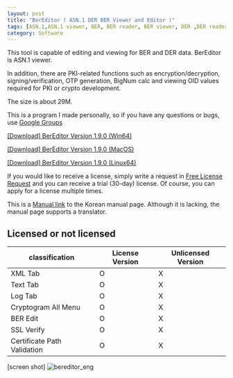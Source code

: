 ```yaml
---
layout: post
title: "BerEditor ( ASN.1 DER BER Viewer and Editor )"
tags: [ASN.1,ASN.1 viewer, BER, BER reader, BER viewer, DER ,DER reader, BigNum Calc]
category: Software
---
```

This tool is capable of editing  and viewing for BER and DER  data.
BerEditor is ASN.1 viewer.


In addition, there are PKI-related functions such as encryption/decryption, signing/verification, OTP generation, BigNum calc and viewing OID values required for PKI or crypto development.

The size is about 29M.

This is a program I made personally, so if you have any questions or bugs, use [Google Groups]( https://groups.google.com/g/bereditor, "Google Groups" )

[[Download] BerEditor Version 1.9.0 (Win64)]( https://jykim74.github.io/msi/BerEditor-enV190.msi "BerEditor" )

[[Download] BerEditor Version 1.9.0 (MacOS)]( https://jykim74.github.io/dmg/BerEditorV190.dmg "BerEditor" )

[[Download] BerEditor Version 1.9.0 (Linux64)]( https://jykim74.github.io/zip/BerEditorV190.zip "BerEditor" )

If you would like to receive a license, simply write a request in [Free License Request](https::/jykim7.mycafe24.com/user_reg.php) and you can receive a trial (30-day) license.
Of course, you can apply for a license multiple times.

This is a [Manual link]( https://jykim74.tistory.com/category/Manual/BerEditor "BerEditor Manual")  to the Korean manual page.
Although it is lacking, the manual page supports a translator.

## Licensed or not licensed

|classification|License Version|Unlicensed Version|
|---|---|---|
|XML Tab| O | X |
|Text Tab | O | X |
| Log Tab | O | X |
| Cryptogram All Menu | O | X |
| BER Edit | O | X |
| SSL Verify | O | X |
| Certificate Path Validation | O | X |



[screen shot]
![bereditor_eng](https://user-images.githubusercontent.com/23622335/231694027-2c105393-a052-4008-a5d9-082437ce1744.png)
